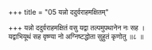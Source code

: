 +++
title = "05 यन्नो ददुर्वराहमक्षितम्"

+++
यन्नो ददुर्वराहमक्षितं वसु यद्वा तल्पमुपथानेन नः सह ।  
यद्वाभियूथं सह वृष्ण्या नो अग्निष्टद्धोता सुहुतं कृणोतु ॥८ ॥